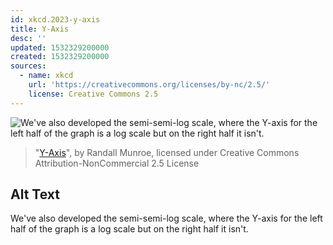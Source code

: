 ```yaml
---
id: xkcd.2023-y-axis
title: Y-Axis
desc: ''
updated: 1532329200000
created: 1532329200000
sources:
  - name: xkcd
    url: 'https://creativecommons.org/licenses/by-nc/2.5/'
    license: Creative Commons 2.5
---
```

![We've also developed the semi-semi-log scale, where the Y-axis for the left half of the graph is a log scale but on the right half it isn't.](https://imgs.xkcd.com/comics/y_axis.png)
> "[Y-Axis](https://xkcd.com/2023/)", by Randall Munroe, licensed under Creative Commons Attribution-NonCommercial 2.5 License

## Alt Text
We've also developed the semi-semi-log scale, where the Y-axis for the left half of the graph is a log scale but on the right half it isn't.
